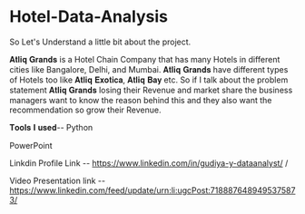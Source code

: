 # Hotel-Data-Analysis


So Let's Understand a little bit about the project.</p>

𝐀𝐭𝐥𝐢𝐪 𝐆𝐫𝐚𝐧𝐝𝐬 is a Hotel Chain Company that has many Hotels in different cities like Bangalore, Delhi, and Mumbai. 𝐀𝐭𝐥𝐢𝐪 𝐆𝐫𝐚𝐧𝐝𝐬 have different types of Hotels too like 𝐀𝐭𝐥𝐢𝐪 𝐄𝐱𝐨𝐭𝐢𝐜𝐚, 𝐀𝐭𝐥𝐢𝐪 𝐁𝐚𝐲 etc.
So if I talk about the problem statement 𝐀𝐭𝐥𝐢𝐪 𝐆𝐫𝐚𝐧𝐝𝐬 losing their Revenue and market share the business managers want to know the reason behind this and they also want the recommendation so grow their Revenue.

𝐓𝐨𝐨𝐥𝐬 𝐈 𝐮𝐬𝐞𝐝--
Python</p>
PowerPoint</p>
</p>
 
Linkdin Profile Link -- https://www.linkedin.com/in/gudiya-y-dataanalyst/ /</p>
Video Presentation link -- https://www.linkedin.com/feed/update/urn:li:ugcPost:7188876489495375873/

